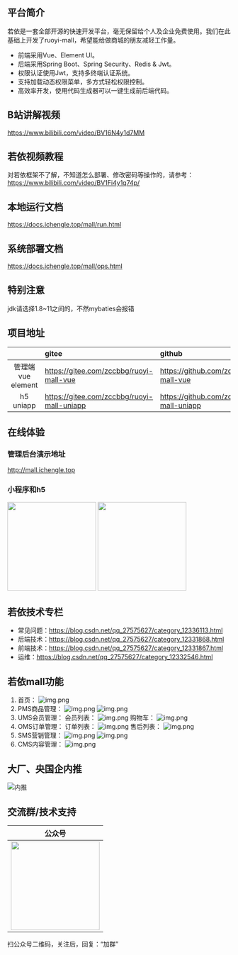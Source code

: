 ## 平台简介

若依是一套全部开源的快速开发平台，毫无保留给个人及企业免费使用。我们在此基础上开发了ruoyi-mall，希望能给做商城的朋友减轻工作量。

* 前端采用Vue、Element UI。
* 后端采用Spring Boot、Spring Security、Redis & Jwt。
* 权限认证使用Jwt，支持多终端认证系统。
* 支持加载动态权限菜单，多方式轻松权限控制。
* 高效率开发，使用代码生成器可以一键生成前后端代码。

## B站讲解视频
https://www.bilibili.com/video/BV16N4y1d7MM
## 若依视频教程
对若依框架不了解，不知道怎么部署、修改密码等操作的，请参考：https://www.bilibili.com/video/BV1Fi4y1q74p/
## 本地运行文档
https://docs.ichengle.top/mall/run.html
## 系统部署文档
https://docs.ichengle.top/mall/ops.html
## 特别注意
jdk请选择1.8~11之间的，不然mybaties会报错

## 项目地址
|                | gitee                                   | github                                       |
|:--------------:|:----------------------------------------|:---------------------------------------------|
| 管理端vue element | https://gitee.com/zccbbg/ruoyi-mall-vue | https://github.com/zccbbg/ruoyi-mall-vue     |
|   h5 uniapp    | https://gitee.com/zccbbg/ruoyi-mall-uniapp | https://github.com/zccbbg/ruoyi-mall-uniapp  |

## 在线体验
### 管理后台演示地址
http://mall.ichengle.top
### 小程序和h5
<img src="doc/小程序演示.jpg" width="200px">
<img src="doc/h5演示.png" width="200px">

## 若依技术专栏
- 常见问题：https://blog.csdn.net/qq_27575627/category_12336113.html
- 后端技术：https://blog.csdn.net/qq_27575627/category_12331868.html
- 前端技术：https://blog.csdn.net/qq_27575627/category_12331867.html
- 运维：https://blog.csdn.net/qq_27575627/category_12332546.html

## 若依mall功能
1. 首页：
![img.png](doc/首页.png)
2. PMS商品管理：
   ![img.png](doc/商品.png)
   ![img.png](doc/商品列表.png)
3. UMS会员管理：
会员列表：
![img.png](doc/会员列表.png)
购物车：
![img.png](doc/会员购物车.png)
4. OMS订单管理：
订单列表：
![img.png](doc/订单.png)
售后列表：
   ![img.png](doc/售后.png)
5. SMS营销管理：
![img.png](doc/优惠券.png)
   ![img.png](doc/积分.png)
6. CMS内容管理：
![img.png](doc/内容管理.png)

## 大厂、央国企内推
![内推](doc/内推.png)

## 交流群/技术支持
|                    公众号                     |
|:------------------------------------------:|
| <img src="doc/datacall.jpg" width="200px"> |
扫公众号二维码，关注后，回复：“加群”